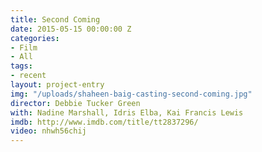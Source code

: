 ```yaml
---
title: Second Coming
date: 2015-05-15 00:00:00 Z
categories:
- Film
- All
tags:
- recent
layout: project-entry
img: "/uploads/shaheen-baig-casting-second-coming.jpg"
director: Debbie Tucker Green
with: Nadine Marshall, Idris Elba, Kai Francis Lewis
imdb: http://www.imdb.com/title/tt2837296/
video: nhwh56chij
---
```


